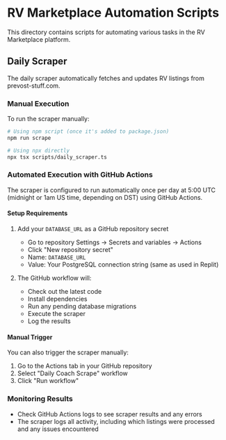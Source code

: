 # RV Marketplace Automation Scripts

This directory contains scripts for automating various tasks in the RV Marketplace platform.

## Daily Scraper

The daily scraper automatically fetches and updates RV listings from prevost-stuff.com.

### Manual Execution

To run the scraper manually:

```bash
# Using npm script (once it's added to package.json)
npm run scrape

# Using npx directly
npx tsx scripts/daily_scraper.ts
```

### Automated Execution with GitHub Actions

The scraper is configured to run automatically once per day at 5:00 UTC (midnight or 1am US time, depending on DST) using GitHub Actions.

#### Setup Requirements

1. Add your `DATABASE_URL` as a GitHub repository secret
   - Go to repository Settings → Secrets and variables → Actions
   - Click "New repository secret"
   - Name: `DATABASE_URL`
   - Value: Your PostgreSQL connection string (same as used in Replit)

2. The GitHub workflow will:
   - Check out the latest code
   - Install dependencies
   - Run any pending database migrations
   - Execute the scraper
   - Log the results

#### Manual Trigger

You can also trigger the scraper manually:
1. Go to the Actions tab in your GitHub repository
2. Select "Daily Coach Scrape" workflow
3. Click "Run workflow"

### Monitoring Results

- Check GitHub Actions logs to see scraper results and any errors
- The scraper logs all activity, including which listings were processed and any issues encountered
